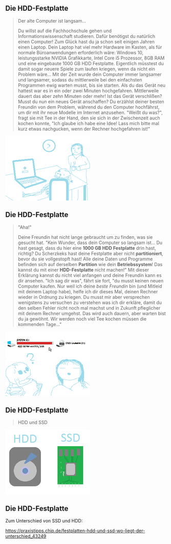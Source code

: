 <!--
link: css/callouts.css
-->
## Die HDD-Festplatte

<!-- class = "callout danger with-title" -->
> Der alte Computer ist langsam...
> 
> Du willst auf die Fachhochschule gehen und Informationswissenschaft studieren. Dafür benötigst du natürlich einen Computer! Zum Glück hast du ja schon seit einigen Jahren einen Laptop. Dein Laptop hat viel mehr Hardware im Kasten, als für normale Büroanwendungen erforderlich wäre: Windows 10, leistungsstarke NVIDIA Grafikkarte, Intel Core i5 Prozessor, 8GB RAM und eine eingebaute 1000 GB HDD Festplatte. Eigentlich müsstest du damit sogar neuere Spiele zum laufen kriegen, wenn da nicht ein Problem wäre... Mit der Zeit wurde dein Computer immer langsamer und langsamer, sodass du mittlerweile bei den einfachsten Programmen ewig warten musst, bis sie starten. Als du das Gerät neu hattest war es in ein oder zwei Minuten hochgefahren. Mittlerweile dauert das aber zehn Minuten oder mehr! Ist das Gerät verschlißen? Musst du nun ein neues Gerät anschaffen? Du erzählst deiner besten Freundin von dem Problem, während du den Computer hochfährst, um dir mit ihr neue Modelle im Internet anzusehen. "Weißt du was?", fragt sie mit Tee in der Hand, den sie sich in der Zwischenzeit auch kochen konnte, "Ich glaube ich habe eine Idee! Lass mich bitte mal kurz etwas nachgucken, wenn der Rechner hochgefahren ist!"

![Geduld beim Hochfahren](bilder/HARDWARE_MR_01.png "Warum ist der Computer so langsam?")

## Die HDD-Festplatte

<!-- class = "callout success with-title" -->
> "Aha!"
>
> Deine Freundin hat nicht lange gebraucht um zu finden, was sie gesucht hat. "Kein Wunder, dass dein Computer so langsam ist... Du hast gesagt, dass du hier eine **1000 GB HDD Festplatte** drin hast, richtig? Du Scherzkeks hast deine Festplatte aber nicht **partitioniert**, bevor du sie vollgestopft hast! Alle deine Daten und Programme befinden sich auf derselben **Partition** wie dein **Betriebssystem**! Das kannst du mit einer **HDD-Festplatte** nicht machen!" Mit dieser Erklärung kannst du nicht viel anfangen und deine Freundin kann es dir ansehen. "Ich sag dir was", fährt sie fort, "du musst keinen neuen Computer kaufen. Nur weil ich deine *beste Freundin* bin (und Mitleid mit deinem Laptop habe), helfe ich dir dieses Mal, deinen Rechner wieder in Ordnung zu kriegen. Du musst mir aber versprechen wenigstens zu versuchen zu verstehen was ich dir erkläre, damit du den selben Fehler nicht noch mal machst und in Zukunft pfleglicher mit deinem Rechner umgehst. Das wird auch dauern, aber warten bist du ja gewöhnt. Wir werden noch viel Tee kochen müssen die kommenden Tage..."

![Dem Problem auf den Zahn fühlen](bilder/HARDWARE_MR_02.png "Moment mal... Hast du 'Tage' gesagt?")

## Die HDD-Festplatte

<!-- class = "tip success with-title" -->
> HDD und SSD
>
> 

![Vergleich HDD und SSD](bilder/HARDWARE_MR_03.png "HDD und SSD.")


## Die HDD-Festplatte

Zum Unterschied von SSD und HDD:

https://praxistipps.chip.de/festplatten-hdd-und-ssd-wo-liegt-der-unterschied_43249